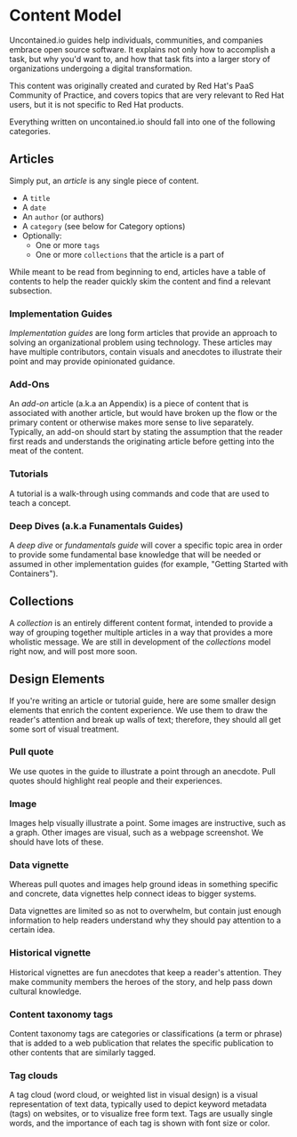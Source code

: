 # Content Model
Uncontained.io guides help individuals, communities, and companies embrace open source software. It explains not only how to accomplish a task, but why you'd want to, and how that task fits into a larger story of organizations undergoing a digital transformation.

This content was originally created and curated by Red Hat's PaaS Community of Practice, and covers topics that are very relevant to Red Hat users, but it is not specific to Red Hat products.

Everything written on uncontained.io should fall into one of the following categories.

## Articles

Simply put, an _article_ is any single piece of content.
- A `title`
- A `date`
- An `author` (or authors)
- A `category` (see below for Category options)
- Optionally:
  - One or more `tags`
  - One or more `collections` that the article is a part of

While meant to be read from beginning to end, articles have a table of contents to help the reader quickly skim the content and find a relevant subsection.

### Implementation Guides

_Implementation guides_ are long form articles that provide an approach to solving an organizational problem using technology. These articles may have multiple contributors, contain visuals and anecdotes to illustrate their point and may provide opinionated guidance.

### Add-Ons

An _add-on_ article (a.k.a an Appendix) is a piece of content that is associated with another article, but would have broken up the flow or the primary content or otherwise makes more sense to live separately. Typically, an add-on should start by stating the assumption that the reader first reads and understands the originating article before getting into the meat of the content.

### Tutorials

A tutorial is a walk-through using commands and code that are used to teach a concept.

### Deep Dives (a.k.a Funamentals Guides)

A _deep dive_ or _fundamentals guide_ will cover a specific topic area in order to provide some fundamental base knowledge that will be needed or assumed in other implementation guides (for example, "Getting Started with Containers").

## Collections

A _collection_ is an entirely different content format, intended to provide a way of grouping together multiple articles in a way that provides a more wholistic message. We are still in development of the _collections_ model right now, and will post more soon.

## Design Elements

If you're writing an article or tutorial guide, here are some smaller design elements that enrich the content experience. We use them to draw the reader's attention and break up walls of text; therefore, they should all get some sort of visual treatment.

### Pull quote

We use quotes in the guide to illustrate a point through an anecdote. Pull quotes should highlight real people and their experiences.

### Image

Images help visually illustrate a point. Some images are instructive, such as a graph. Other images are visual, such as a webpage screenshot. We should have lots of these.

### Data vignette

Whereas pull quotes and images help ground ideas in something specific and concrete, data vignettes help connect ideas to bigger systems.

Data vignettes are limited so as not to overwhelm, but contain just enough information to help readers understand why they should pay attention to a certain idea.

### Historical vignette

Historical vignettes are fun anecdotes that keep a reader's attention. They make community members the heroes of the story, and help pass down cultural knowledge.

### Content taxonomy tags

Content taxonomy tags are categories or classifications (a term or phrase) that is added to a web publication that relates the specific publication to other contents that are similarly tagged.

### Tag clouds

A tag cloud (word cloud, or weighted list in visual design) is a visual representation of text data, typically used to depict keyword metadata (tags) on websites, or to visualize free form text. Tags are usually single words, and the importance of each tag is shown with font size or color.
